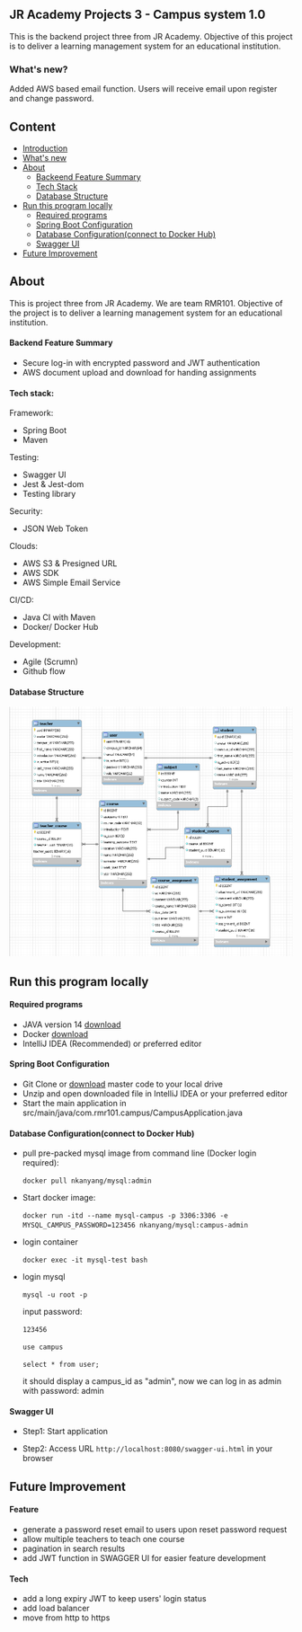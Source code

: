 ## JR Academy Projects 3 - Campus system 1.0
This is the backend project three from JR Academy. 
Objective of this project is to deliver a learning management system for an educational institution.

### What's new?

Added AWS based email function. 
Users will receive email upon register and change password. 

## Content
- [Introduction](#jr-academy-projects-3---campus-system-10)
- [What's new](#whats-new)
- [About](#about)
    - [Backeend Feature Summary](#backend-feature-summary)
    - [Tech Stack](#tech-stack-for-backend)
    - [Database Structure](#database-structure)
- [Run this program locally](#run-this-program-locally)
    - [Required programs](#required-programs)
    - [Spring Boot Configuration](#spring-boot-configuration)
    - [Database Configuration(connect to Docker Hub)](#database-configurationconnect-to-docker-hub)
    - [Swagger UI](#swagger-ui)
- [Future Improvement](#future-improvement)

## About
This is project three from JR Academy. 
We are team RMR101. Objective of the project is to 
deliver a learning management system for an educational institution.

#### Backend Feature Summary
<ul>
<li>Secure log-in with encrypted password and JWT authentication</li>
<li>AWS document upload and download for handing assignments</li>
</ul>

#### Tech stack:

Framework:
- Spring Boot
- Maven

Testing:
- Swagger UI
- Jest & Jest-dom
- Testing library

Security:
- JSON Web Token

Clouds:
- AWS S3 & Presigned URL
- AWS SDK 
- AWS Simple Email Service

CI/CD:
- Java CI with Maven
- Docker/ Docker Hub

Development:
- Agile (Scrumn)
- Github flow

#### Database Structure
![](./demo/images/Campus_Database.jpg)

## Run this program locally
#### Required programs

- JAVA version 14 [download](https://docs.oracle.com/en/java/javase/14/install/installation-jdk-microsoft-windows-platforms.html#GUID-A7E27B90-A28D-4237-9383-A58B416071CA)
- Docker [download](https://www.docker.com/get-started)
- IntelliJ IDEA (Recommended) or preferred editor
    
#### Spring Boot Configuration
- Git Clone or [download](https://github.com/rmr101/campus-backend/archive/master.zip) 
master code to your local drive 
- Unzip and open downloaded file in IntelliJ IDEA or your preferred editor
- Start the main application in<br> 
    src/main/java/com.rmr101.campus/CampusApplication.java


#### Database Configuration(connect to Docker Hub)
- pull pre-packed mysql image from command line (Docker login required):

    `docker pull nkanyang/mysql:admin`
    
- Start docker image:

    `docker run -itd --name mysql-campus -p 3306:3306 -e MYSQL_CAMPUS_PASSWORD=123456 nkanyang/mysql:campus-admin`

- login container

    `docker exec -it mysql-test bash`

- login mysql

    `mysql -u root -p`
    
    input password:
    
    `123456`
    
    `use campus`
    
    `select * from user;`
    
    it should display a campus_id as "admin", now we can log in as admin with password: admin 

#### Swagger UI

- Step1: Start application 

- Step2: Access URL `http://localhost:8080/swagger-ui.html` in your browser


## Future Improvement
#### Feature
- generate a password reset email to users upon reset password request
- allow multiple teachers to teach one course
- pagination in search results
- add JWT function in SWAGGER UI for easier feature development


#### Tech
- add a long expiry JWT to keep users' login status
- add load balancer
- move from http to https
